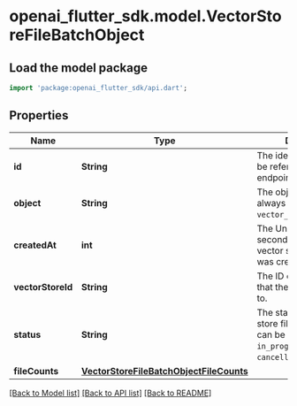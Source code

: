 # openai_flutter_sdk.model.VectorStoreFileBatchObject

## Load the model package
```dart
import 'package:openai_flutter_sdk/api.dart';
```

## Properties
Name | Type | Description | Notes
------------ | ------------- | ------------- | -------------
**id** | **String** | The identifier, which can be referenced in API endpoints. | 
**object** | **String** | The object type, which is always `vector_store.file_batch`. | 
**createdAt** | **int** | The Unix timestamp (in seconds) for when the vector store files batch was created. | 
**vectorStoreId** | **String** | The ID of the [vector store](/docs/api-reference/vector-stores/object) that the [File](/docs/api-reference/files) is attached to. | 
**status** | **String** | The status of the vector store files batch, which can be either `in_progress`, `completed`, `cancelled` or `failed`. | 
**fileCounts** | [**VectorStoreFileBatchObjectFileCounts**](VectorStoreFileBatchObjectFileCounts.md) |  | 

[[Back to Model list]](../README.md#documentation-for-models) [[Back to API list]](../README.md#documentation-for-api-endpoints) [[Back to README]](../README.md)


